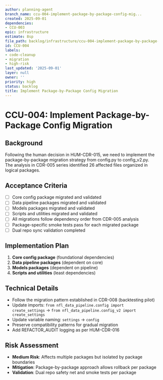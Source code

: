 ```yaml
---
author: planning-agent
branch_name: ccu-004-implement-package-by-package-config-mig...
created: 2025-09-01
dependencies:
- CCU-003
epic: infrastructure
estimate: 8sp
file_path: backlog/infrastructure/ccu-004-implement-package-by-package-config-mig....md
id: CCU-004
labels:
- code-cleanup
- migration
- high-risk
last_updated: '2025-09-01'
layer: null
owner: ''
priority: high
status: backlog
title: Implement Package-by-Package Config Migration
---
```


# CCU-004: Implement Package-by-Package Config Migration

## Background
Following the human decision in HUM-CDR-015, we need to implement the package-by-package migration strategy from config.py to config_v2.py. The analysis in CDR-005 series identified 26 affected files organized in logical packages.

## Acceptance Criteria
- [ ] Core config package migrated and validated
- [ ] Data pipeline packages migrated and validated
- [ ] Models packages migrated and validated
- [ ] Scripts and utilities migrated and validated
- [ ] All migrations follow dependency order from CDR-005 analysis
- [ ] Package-specific smoke tests pass for each migrated package
- [ ] Dual repo sync validation completed

## Implementation Plan
1. **Core config package** (foundational dependencies)
2. **Data pipeline packages** (dependent on core)
3. **Models packages** (dependent on pipeline)
4. **Scripts and utilities** (least dependencies)

## Technical Details
- Follow the migration pattern established in CDR-008 (backtesting pilot)
- Update imports: `from nfl_data_pipeline.config import create_settings` → `from nfl_data_pipeline.config_v2 import create_settings`
- Update variable naming: `settings` → `config`
- Preserve compatibility patterns for gradual migration
- Add REFACTOR_AUDIT logging as per HUM-CDR-016

## Risk Assessment
- **Medium Risk**: Affects multiple packages but isolated by package boundaries
- **Mitigation**: Package-by-package approach allows rollback per package
- **Validation**: Dual repo safety net and smoke tests per package
